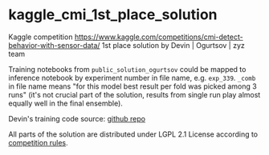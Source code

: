 # kaggle_cmi_1st_place_solution
Kaggle competition https://www.kaggle.com/competitions/cmi-detect-behavior-with-sensor-data/ 1st place solution by Devin | Ogurtsov | zyz team

Training notebooks from `public_solution_ogurtsov` could be mapped to inference notebook by experiment number in file name, e.g. `exp_339`. 
`_comb` in file name means "for this model best result per fold was picked among 3 runs" (it's not crucial part of the solution, results from single run play almost equally well in the final ensemble).

Devin's training code source: [github repo](https://github.com/danzelmo/cmi-detect-behavior-first-place-train)

All parts of the solution are distributed under LGPL 2.1 License according to [competition rules](https://www.kaggle.com/competitions/cmi-detect-behavior-with-sensor-data/rules#6.-winner-license-type).
